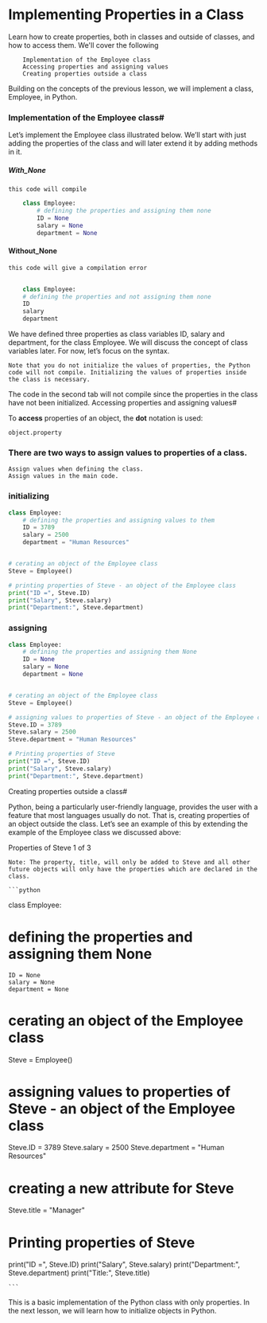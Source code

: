 # Implementing Properties in a Class

Learn how to create properties, both in classes and outside of classes, and how to access them.
We'll cover the following

        Implementation of the Employee class
        Accessing properties and assigning values
        Creating properties outside a class

Building on the concepts of the previous lesson, we will implement a class, Employee, in Python.

### Implementation of the Employee class#

Let’s implement the Employee class illustrated below. We’ll start with just adding the properties of the class and will later extend it by adding methods in it.

##### With_None
    this code will compile
```python 
    class Employee:
        # defining the properties and assigning them none
        ID = None
        salary = None
        department = None
```

#### Without_None
    this code will give a compilation error
```python
  
    class Employee:
    # defining the properties and not assigning them none
    ID
    salary
    department

```

We have defined three properties as class variables ID, salary and department, for the class Employee. We will discuss the concept of class variables later. For now, let’s focus on the syntax.

    Note that you do not initialize the values of properties, the Python code will not compile. Initializing the values of properties inside the class is necessary.

The code in the second tab will not compile since the properties in the class have not been initialized.
Accessing properties and assigning values#

To **access** properties of an object, the **dot** notation is used:

    object.property

### There are two ways to assign values to properties of a class.

    Assign values when defining the class.
    Assign values in the main code.

### initializing

```python
class Employee:
    # defining the properties and assigning values to them
    ID = 3789
    salary = 2500
    department = "Human Resources"


# cerating an object of the Employee class
Steve = Employee()

# printing properties of Steve - an object of the Employee class
print("ID =", Steve.ID)
print("Salary", Steve.salary)
print("Department:", Steve.department)

```

### assigning

``` python
class Employee:
    # defining the properties and assigning them None
    ID = None
    salary = None
    department = None


# cerating an object of the Employee class
Steve = Employee()

# assigning values to properties of Steve - an object of the Employee class
Steve.ID = 3789
Steve.salary = 2500
Steve.department = "Human Resources"

# Printing properties of Steve
print("ID =", Steve.ID)
print("Salary", Steve.salary)
print("Department:", Steve.department)

```
Creating properties outside a class#

Python, being a particularly user-friendly language, provides the user with a feature that most languages usually do not. That is, creating properties of an object outside the class. Let’s see an example of this by extending the example of the Employee class we discussed above:





	

Properties of Steve
1 of 3

    Note: The property, title, will only be added to Steve and all other future objects will only have the properties which are declared in the class.

    ```python
class Employee:
# defining the properties and assigning them None
    ID = None
    salary = None
    department = None


# cerating an object of the Employee class
Steve = Employee()

# assigning values to properties of Steve - an object of the Employee class
Steve.ID = 3789
Steve.salary = 2500
Steve.department = "Human Resources"
# creating a new attribute for Steve
Steve.title = "Manager"  

# Printing properties of Steve
print("ID =", Steve.ID)
print("Salary", Steve.salary)
print("Department:", Steve.department)
print("Title:", Steve.title)

    ```


This is a basic implementation of the Python class with only properties. In the next lesson, we will learn how to initialize objects in Python.
